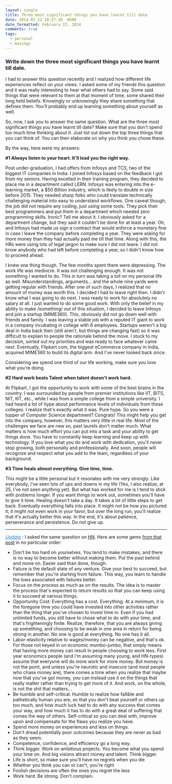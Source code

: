 ```yaml
---
layout: single
title: Three most significant things you have learnt till date
date: 2014-02-22 18:27:28 -0500
date_formatted: February 22, 2014
comments: true
tags:
  - personal
  - musings
---
```


<h3>Write down the three most significant things you have learnt till date.</h3>

<p>I had to answer this question recently and I realized how different life experiences reflect on your views. I asked some of my friends this question and it was really interesting to hear what others had to say. Some said things that were relevant to them at that moment of time, some shared their long held beliefs. Knowingly or unknowingly they share something that defines them. You'll probably end up learning something about yourself as well.  </p>
<p>So, now, I ask you to answer the same question. What are the three most significant things you have learnt till date? Make sure that you don't spend too much time thinking about it. Just list out down the top three things that you can think of. You can then elaborate on why you think you chose these. </p>
<p>By the way, here were my answers: </p>
<p><strong>#1 Always listen to your heart. It'll lead you the right way. </strong><br />
<span id="more-263"></span></p>
<!--more-->
<p>Post under-graduation, I had offers from Infosys and TCS, two of the biggest IT companies in India. I joined Infosys based on the feedback I got from my seniors. Having excelled in their training program, they decided to place me in a department called LERN. Infosys was entering into the e-learning market, a $50 Billion industry, which is likely to double in size before 2015. They needed sharp folks who could translate technically challenging material into easy to understand workflows. One caveat though, the job did not require any coding, just using some tools. They pick their best programmers and put them in a department which needed zero programming skills. Ironic? Tell me about it. I obviously asked for a department change, but they said it couldn't be done for at least a year. Oh, and Infosys had made us sign a contract that would enforce a monetary fine in case I leave the company before completing a year. They were asking for more money than they had actually paid me till that time. Along with this, the HRs were using lots of legal jargon to make sure I did not leave. I did not know anybody who had left before completing a year, so I didn't know how to proceed ahead.
</p>
<p>I knew one thing though. The few months spent there were depressing. The work life was mediocre. It was not challenging enough. It was not something I wanted to do. This in turn was taking a toll on my personal life as well. Misunderstandings, arguments… and the whole nine yards were getting regular with friends. After one of such days, I realized that no amount of money was worth this. I decided I had to leave right then. I didn't know what I was going to do next. I was ready to work for absolutely no salary at all. I just wanted to do some good work. With only the belief in my ability to make /something/ out of this situation, I decided to leave Infosys and join a startup (MIME360). This, obviously did not go down well with friends and family. I was leaving a stable job with a reputed IT giant  to work in a company incubating in college with 6 employees. Startups weren't a big deal in India back then (still aren't, but things are changing fast) so it was difficult to explain to people the rationale behind the move. I stuck to my decision, sorted out my priorities and was ready to face whatever came next. Eventually, Flipkart.com, the biggest eCommerce company in India, acquired MIME360 to build its digital arm. And I've never looked back since.
</p>
<p>
Considering we spend one third of our life working, make sure you love what you're doing.
</p>
<p><strong>#2 Hard work beats Talent when talent doesn't work hard.</strong></p>
<p>At Flipkart, I got the opportunity to work with some of the best brains in the country. I was surrounded by people from premier institutions like IIT, BITS, NIT, IIIT, etc., while I was from a simple college from a simple university. I had heard a lot of hype about performance levels of individuals from these colleges. I realize that's exactly what it was. Pure hype. So you were a topper of Computer Science department? Congrats! This might help you get into the company, however, this matters very little in real life. Most of the challenges we face are new so, past laurels don't matter much. What matters is how much effort you can put into a task and your ability to get things done. You have to constantly keep learning and keep up with technology. If you love what you do and work with dedication, you'll never stop growing, both personally and professionally. And soon, people will recognize and respect what you add to the team, regardless of your background. </p>
<p><strong>#3 Time heals almost everything. Give time, time. </strong></p>
<p>This might be a little personal but it resonates with me very strongly. Like everybody, I've seen lots of ups and downs in my life (Yes, I also realize, at 25, I've not seen anything yet). But what has worked for me is I tend to stick with problems longer. If you want things to work out, sometimes you'll have to give it time. Healing doesn't take a day. It takes a lot of little steps to get back. Eventually everything falls into place. It might not be how you pictured it, it might not even work in your favor, but over the long run, you'll realize that it's actually better this way. In the end, it's about patience, perseverance and persistence. Do not give up. </p>
<hr />

<p><font color="#1F7DE0"><u><i>Update</i></u></font> : I asked the same question on <a href="https://news.ycombinator.com/news" title="HN" target="_blank">HN</a>. Here are some gems <a href="https://news.ycombinator.com/item?id=7281635" title="Ask HN" target="_blank">from that post</a> in no particular order: </p>
<ul>
<li> Don't be too hard on yourselves. You tend to make mistakes, and there is no way to become better without making them. Put the past behind and move on. Easier said than done, though.</li>
<li> Failure is the default state of any venture. Give your best to succeed, but remember that you're starting from failure. This way, you learn to handle the lows associated with failures better.</li>
<li> Focus on the process as much as on the results. The idea is to master the process that's expected to return results so that you can keep using it to succeed at various things. </li>
<li> Opportunity Cost: Everything has a cost. Everything. At a minimum, it is the foregone time you could have invested into other activities rather than the thing that you've chosen to invest time in. Even if you had unlimited funds, you still have to chose what to do with your time, and that's frighteningly finite. Realize, therefore, that you are always giving up something, and choosing to be weak in one area in return for being strong in another. No one is good at everything. No one has it all.</li>
<li> Labor-elasticity relative to wages/money can be negative, and that's ok. For those not keyed in on economic mumbo-jumbo, that simply means that having more money can result in people choosing to work less. First year economics people (and i'm assuming many young, and HN-types) assume that everyone will do more work for more money. But money is not the point, and unless you're neurotic and insecure (and most people who chase money are), there comes a time when you realize that maybe now that you've got money, you can instead use it on the things that really matter rather than trying to get more of it. And work, on the whole, is not the shit that matters...</li>
<li> Be humble and self-critical. Humble to realize how fallible and pathetically human you are, so that you don't beat yourself or others up too much, and how much luck had to do with any success that comes your way, and how much it has to do with a great deal of suffering that comes the way of others. Self-critical so you can deal with, improve upon and compensate for the flaws you realize you have.</li>
<li>Spend more money on experiences and less on things.</li>
<li>Don't dread potentially poor outcomes because they are never as bad as they seem. </li>
<li>Competence, confidence, and efficiency go a long way.</li>
<li> Think bigger. Work on ambitious projects. You become what you spend your time on. And big visions attract money and talent. Think bigger.</li>
<li> Life is short, so make sure you'll have no regrets when you die</li>
<li> Whether you think you can or can't, you're right </li>
<li> Foolish decisions are often the ones you regret the less </li>
<li>Work hard. Be strong. Don't complain.</li>
</ul>
